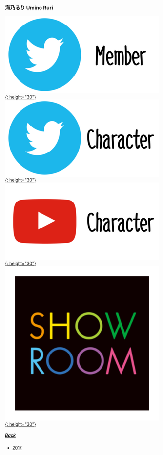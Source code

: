 ### 海乃るり Umino Ruri 
[![twitter_@ru_ri_88](../../../Img/Icon_Twitter_Mem.PNG){: height="30"}](https://twitter.com/ru_ri_88) [![twitter_@_todajun](../../../Img/Icon_Twitter_Char.PNG){: height="30"}](https://twitter.com/_todajun) [![youtube](../../../Img/Icon_Youtube_Char.PNG){: height="30"}](https://www.youtube.com/channel/UCb-2y_Y3TfafWCtPL0ZsfpA) [![showroom_digital_idol_4](../../../Img/Icon_Showroom.PNG){: height="30"}](https://www.showroom-live.com/room/profile?room_id=87721) 
##### [Back](../../../readme.md)

- [2017](Ruri2017.md)
